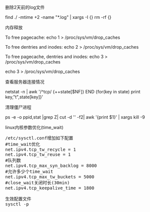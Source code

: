 删除2天前的log文件

find ./ -mtime +2 -name "*.log" | xargs -I {} rm -rf {}

内存释放

To free pagecache:  echo 1 > /proc/sys/vm/drop_caches

To free dentries and inodes:  echo 2 > /proc/sys/vm/drop_caches

To free pagecache, dentries and inodes:  echo 3 > /proc/sys/vm/drop_caches

echo 3 > /proc/sys/vm/drop_caches

查看服务器连接情况

netstat -n | awk '/^tcp/ {++state[$NF]} END {for(key in state) print key,"t",state[key]}'

清理僵尸进程

ps -e -o ppid,stat |grep Z| cut -d '' -f2| awk '{print $1}' | xargs kill -9

linux内核参数优化(time_wait)

<pre>
/etc/sysctl.conf增加如下配置
#time_wait优化
net.ipv4.tcp_tw_recycle = 1
net.ipv4.tcp_tw_reuse = 1
#队列数
net.ipv4.tcp_max_syn_backlog = 8000
#允许多少个time_wait
net.ipv4.tcp_max_tw_buckets = 5000
#close_wait关闭时长(30min)
net.ipv4.tcp_keepalive_time = 1800

生效配置文件
sysctl -p
</pre>
